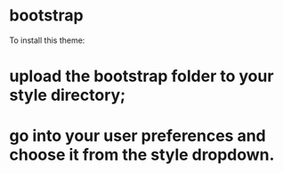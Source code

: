 bootstrap
=========

To install this theme:

#  upload the bootstrap folder to your style directory;
#  go into your user preferences and choose it from the style dropdown.